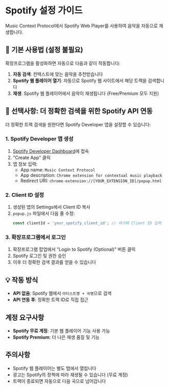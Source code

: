 # Spotify 설정 가이드

Music Context Protocol에서 Spotify Web Player를 사용하여 음악을 자동으로 재생합니다.

## 🎵 기본 사용법 (설정 불필요)

확장프로그램을 활성화하면 자동으로 다음과 같이 작동합니다:

1. **자동 검색**: 컨텍스트에 맞는 음악을 추천받습니다
2. **Spotify 웹 플레이어 열기**: 자동으로 Spotify 웹 사이트에서 해당 트랙을 검색합니다
3. **재생**: Spotify 웹 플레이어에서 음악이 재생됩니다 (Free/Premium 모두 지원)

## 🔧 선택사항: 더 정확한 검색을 위한 Spotify API 연동

더 정확한 트랙 검색을 원한다면 Spotify Developer 앱을 설정할 수 있습니다:

### 1. Spotify Developer 앱 생성

1. [Spotify Developer Dashboard](https://developer.spotify.com/dashboard)에 접속
2. "Create App" 클릭
3. 앱 정보 입력:
   - App name: `Music Context Protocol`
   - App description: `Chrome extension for contextual music playback`
   - Redirect URI: `chrome-extension://[YOUR_EXTENSION_ID]/popup.html`

### 2. Client ID 설정

1. 생성된 앱의 Settings에서 Client ID 복사
2. `popup.js` 파일에서 다음 줄 수정:
   ```javascript
   const clientId = 'your_spotify_client_id'; // 여기에 Client ID 입력
   ```

### 3. 확장프로그램에서 로그인

1. 확장프로그램 팝업에서 "Login to Spotify (Optional)" 버튼 클릭
2. Spotify 로그인 및 권한 승인
3. 이후 더 정확한 검색 결과를 얻을 수 있습니다

## 💡 작동 방식

- **API 없음**: Spotify 웹에서 `아티스트명 + 곡명`으로 검색
- **API 연동 후**: 정확한 트랙 ID로 직접 접근

## 계정 요구사항

- **Spotify 무료 계정**: 기본 웹 플레이어 기능 사용 가능
- **Spotify Premium**: 더 나은 재생 품질 및 기능

## 주의사항

- Spotify 웹 플레이어는 별도 탭에서 열립니다
- 광고는 Spotify의 정책에 따라 재생될 수 있습니다 (무료 계정)
- 트랙이 종료되면 자동으로 다음 곡으로 넘어갑니다